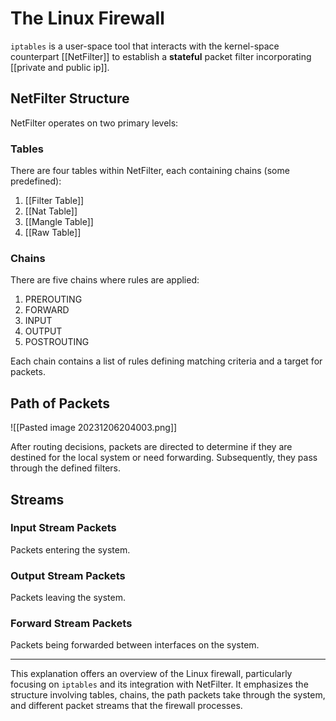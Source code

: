 # The Linux Firewall

`iptables` is a user-space tool that interacts with the kernel-space counterpart [[NetFilter]] to establish a **stateful** packet filter incorporating [[private and public ip]].

## NetFilter Structure

NetFilter operates on two primary levels:

### Tables

There are four tables within NetFilter, each containing chains (some predefined):

1. [[Filter Table]]
2. [[Nat Table]]
3. [[Mangle Table]]
4. [[Raw Table]]
### Chains

There are five chains where rules are applied:

1. PREROUTING
2. FORWARD
3. INPUT
4. OUTPUT
5. POSTROUTING

Each chain contains a list of rules defining matching criteria and a target for packets.

## Path of Packets
![[Pasted image 20231206204003.png]]


After routing decisions, packets are directed to determine if they are destined for the local system or need forwarding. Subsequently, they pass through the defined filters.

## Streams

### Input Stream Packets
Packets entering the system.

### Output Stream Packets
Packets leaving the system.

### Forward Stream Packets
Packets being forwarded between interfaces on the system.

---

This explanation offers an overview of the Linux firewall, particularly focusing on `iptables` and its integration with NetFilter. It emphasizes the structure involving tables, chains, the path packets take through the system, and different packet streams that the firewall processes.
